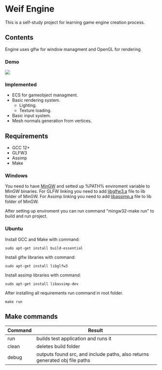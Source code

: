 # Weif Engine

This is a self-study project for learning game engine creation process.


## Contents
Engine uses glfw for window managment and OpenGL for rendering.

### Demo
![](https://github.com/WoINBoBrA/Weif-Engine/blob/main/gifs/demo.gif)

### Implemented
- ECS for gameobject managment. 
- Basic rendering system. 
    - Lighting.
    - Texture loading.
- Basic input system.
- Mesh normals generation from vertices.

## Requirements

- GCC 12+
- GLFW3
- Assimp
- Make

### Windows
You need to have [MinGW](https://winlibs.com/) and setted up %PATH% enviroment variable to MinGW binaries. 
For GLFW linking you need to add [libglfw3.a](https://www.glfw.org/download.html) file to lib folder of MinGW.
For Assimp linking you need to add [libassimp.a](https://github.com/assimp/assimp) file to lib folder of MinGW.

After setting up enviroment you can run command "mingw32-make run" to build and run project.

### Ubuntu 
Install GCC and Make with command:
```
sudo apt-get install build-essential
```
Install glfw libraries with command:
```
sudo apt-get install libglfw3
```
Install assimp libraries with command:
```
sudo apt-get install libassimp-dev
```

After installing all requirements run command in root folder.
```
make run
```

## Make commands
| Command | Result |
| ------- | ------ |
| run | builds test application and runs it |
| clean | deletes build folder |
| debug | outputs found src, and include paths, also returns generated obj file paths |

